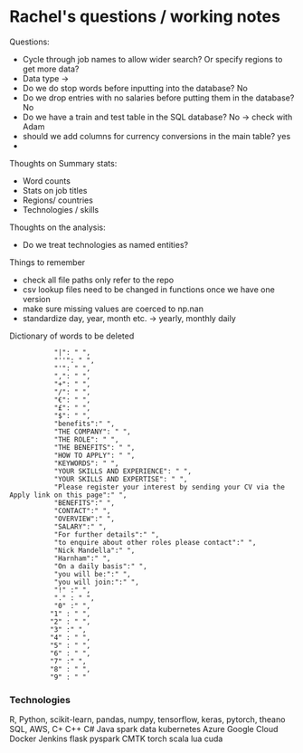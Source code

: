 # Rachel's questions / working notes


Questions:
 - Cycle through job names to allow wider search? Or specify regions to get more data?
 - Data type ->
 - Do we do stop words before inputting into the database? No
 - Do we drop entries with no salaries before putting them in the database? No
 - Do we have a train and test table in the SQL database? No -> check with Adam
 - should we add columns for currency conversions in the main table? yes
 - 
 

Thoughts on Summary stats:
 - Word counts
 - Stats on job titles
 - Regions/ countries
 - Technologies / skills
 
Thoughts on the analysis:

 - Do we treat technologies as named entities?
 
 Things to remember
 - check all file paths only refer to the repo
 - csv lookup files need to be changed in functions once we have one version
 - make sure missing values are coerced to np.nan
 - standardize day, year, month etc. -> yearly, monthly daily
 


Dictionary of words to be deleted


               "|": " ",
               "''": " ",
               "'": " ",
               ",": " ",
               "+": " ",
               "/": " ",
               "€": " ",
               "£": " ",
               "$": " ",
               "benefits":" ",
               "THE COMPANY": " ",
               "THE ROLE": " ",
               "THE BENEFITS": " ",
               "HOW TO APPLY": " ",
               "KEYWORDS": " ",
               "YOUR SKILLS AND EXPERIENCE": " ",
               "YOUR SKILLS AND EXPERTISE": " ",
               "Please register your interest by sending your CV via the Apply link on this page":" ",
               "BENEFITS":" ",
               "CONTACT":" ",
               "OVERVIEW":" ",
               "SALARY":" ",
               "For further details":" ",
               "to enquire about other roles please contact":" ",
               "Nick Mandella":" ",
               "Harnham":" ",
               "On a daily basis":" ",
               "you will be:":" ",
               "you will join:":" ",
               "!" :" ",
               "." : " ",
               "0" :" ",
              "1" : " ",
              "2" : " ",
              "3" :" ",
              "4" : " ",
              "5" : " ",
              "6" : " ",
              "7" :" ",
              "8" : " ",
              "9" : " "
              
              
              
### Technologies

R,
Python, scikit-learn, pandas, numpy, tensorflow, keras, pytorch, theano
SQL,
AWS,
C+
C++
C#
Java
spark
data
kubernetes
Azure
Google Cloud
Docker
Jenkins
flask
pyspark
CMTK
torch
scala
lua
cuda

